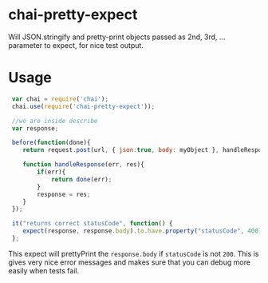 chai-pretty-expect
==================

Will JSON.stringify and pretty-print objects passed as 2nd, 3rd, ... parameter to expect, for nice test output.

Usage
=====

```js
 var chai = require('chai');
 chai.use(require('chai-pretty-expect'));

 //we are inside describe
 var response;

 before(function(done){
    return request.post(url, { json:true, body: myObject }, handleResponse); //post invalid json

    function handleResponse(err, res){
        if(err){
            return done(err);
        }
        response = res;
    }
 });

 it("returns correct statusCode", function() {
    expect(response, response.body).to.have.property("statusCode", 400);
 };

```

 This expect will prettyPrint the `response.body` if `statusCode` is not `200`. This is gives very nice error messages
  and makes sure that you can debug more easily when tests fail.

